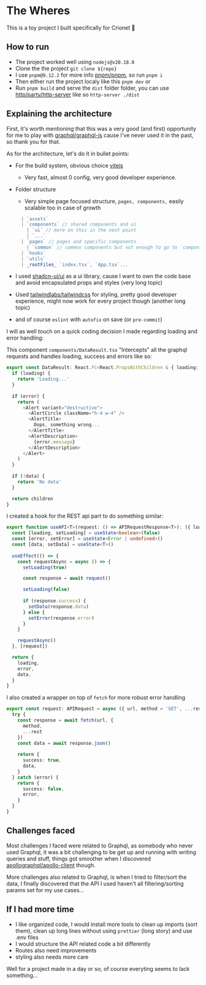 # The Wheres

This is a toy project I built specifically for Crionet :rocket:

## How to run

- The project worked well using `nodejs@v20.18.0`
- Clone the the project `git clone ${repo}`
- I use `pnpm@9.12.2` for more info [pnpm/pnpm](https://github.com/pnpm/pnpm), so run `pnpm i`
- Then either run the project localy like this `pnpm dev` or
- Run `pnpm build` and serve the `dist` folder folder, you can use [http/party/http-server](https://github.com/http-party/http-server) like so `http-server ./dist`

## Explaining the architecture

First, it's worth mentioning that this was a very good (and first) opportunity for me to play with [graphql/graphql-js](https://github.com/graphql/graphql-js) cause I've never used it in the past, so thank you for that.

As for the architecture, let's do it in bullet points:

- For the build system, obvious choice [vitejs](https://github.com/vitejs)
  - Very fast, almost 0 config, very good developer experience.
- Folder structure
  - Very simple page focused structure, `pages, components,` easily scalable too in case of growth

  ```ts
    | `assets`
    | `components` // shared components and ui
      | `ui` // more on this in the next point
      | `...`
    | `pages` // pages and specific components
      | `common` // common components but not enough to go to `componnets/shared`
    | `hooks`
    | `utils`
    | _rootFiles_ `index.tsx`, `App.tsx`...
  ```

- I used [shadcn-ui/ui](https://github.com/shadcn-ui/ui) as a ui library, cause I want to own the code base and avoid encapsulated props and styles (very long topic)
- Used [tailwindlabs/tailwindcss](https://github.com/tailwindlabs/tailwindcss) for styling, pretty good developer experience, might now work for every project though (another long topic)
- and of course `eslint` with `autofix` on save (or `pre-commit`)

I will as well touch on a quick coding decision I made regarding loading and error handling:

This component `components/DataResult.tsx` "Intercepts" all the graphql requests and handles loading, success and errors like so:

```ts
export const DataResult: React.FC<React.PropsWithChildren & { loading: boolean, error?: Error, data: QueryResult['data'] }> = ({ loading, error, data, children }) => {
  if (loading) {
    return 'Loading...'
  }
    
  if (error) {
    return (
      <Alert variant="destructive">
        <AlertCircle className="h-4 w-4" />
        <AlertTitle>
          Oops, something wrong...
        </AlertTitle>
        <AlertDescription>
          {error.message}
        </AlertDescription>
      </Alert>
    )
  }
    
  if (!data) {
    return 'No data'
  }

  return children
}
```

I created a hook for the REST api part to do something similar:

```ts
export function useAPI<T>(request: () => APIRequestResponse<T>): ({ loading: boolean; error?: Error; data?: T }) {
  const [loading, setLoading] = useState<boolean>(false)
  const [error, setError] = useState<Error | undefined>()
  const [data, setData] = useState<T>()
    
  useEffect(() => {
    const requestAsync = async () => {
      setLoading(true)

      const response = await request()

      setLoading(false)
        
      if (response.success) {
        setData(response.data)
      } else {
        setError(response.error)
      }
    }

    requestAsync()
  }, [request])

  return {
    loading,
    error,
    data,
  }
}
```

I also created a wrapper on top of `fetch` for more robust error handling

```ts
export const request: APIRequest = async ({ url, method = 'GET', ...rest }) => {
  try {
    const response = await fetch(url, {
      method,
      ...rest
    })
    const data = await response.json()
    
    return {
      success: true,
      data,
    }
  } catch (error) {
    return {
      success: false,
      error,
    }
  }
}
```

## Challenges faced

Most challenges I faced were related to Graphql, as somebody who never used Graphql, it was a bit challenging to be get up and running with writing queries and stuff, things got smoother when I discovered [apollographql/apollo-client](https://github.com/apollographql/apollo-client) though.

More challenges also related to Graphql, is when I tried to filter/sort the data, I finally discovered that the API I used haven't all filtering/sorting params set for my use cases...

## If I had more time

- I like organized code, I would install more tools to clean up imports (sort them), clean up long lines without using `prettier` (long story) and use .env files
- I would structure the API related code a bit differently
- Routes also need improvements
- styling also needs more care

Well for a project made in a day or so, of course everyting seems to lack something...

